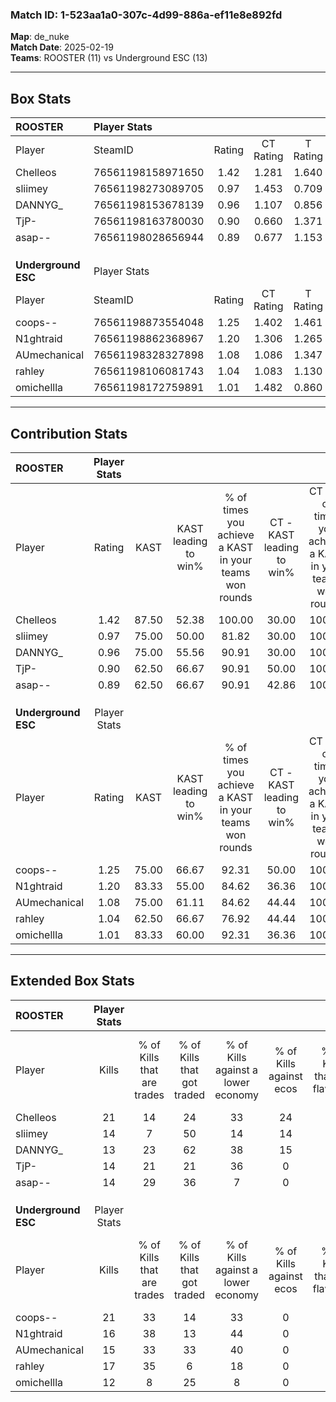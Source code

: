 ### Match ID: 1-523aa1a0-307c-4d99-886a-ef11e8e892fd  
**Map**: de_nuke  
**Match Date**: 2025-02-19  
**Teams**: ROOSTER (11) vs Underground ESC (13)  

---  

## Box Stats  

| **ROOSTER**         | Player Stats      |        |           |          |       |      |       |         |        |      |     |
| :- | :- | :-: | :-: | :-: | :-: | :-: | :-: | :-: | :-: | :-: | :-: |
| Player              | SteamID           | Rating | CT Rating | T Rating | KAST  | ADR  | Kills | Assists | Deaths | K/D  | HS% |
| Chelleos            | 76561198158971650 |  1.42  |   1.281   |  1.640   | 87.50 | 80.3 |  21   |    3    |   14   | 1.50 | 38  |
| sliimey             | 76561198273089705 |  0.97  |   1.453   |  0.709   | 75.00 | 75.0 |  14   |    4    |   18   | 0.78 | 35  |
| DANNYG_             | 76561198153678139 |  0.96  |   1.107   |  0.856   | 75.00 | 63.0 |  13   |    3    |   15   | 0.87 | 46  |
| TjP-                | 76561198163780030 |  0.90  |   0.660   |  1.371   | 62.50 | 77.7 |  14   |    8    |   18   | 0.78 | 71  |
| asap--              | 76561198028656944 |  0.89  |   0.677   |  1.153   | 62.50 | 68.0 |  14   |    2    |   16   | 0.88 | 50  |
|                     |                   |        |           |          |       |      |       |         |        |      |     |
|                     |                   |        |           |          |       |      |       |         |        |      |     |
|                     |                   |        |           |          |       |      |       |         |        |      |     |
| **Underground ESC** | Player Stats      |        |           |          |       |      |       |         |        |      |     |
| Player              | SteamID           | Rating | CT Rating | T Rating | KAST  | ADR  | Kills | Assists | Deaths | K/D  | HS% |
| coops--             | 76561198873554048 |  1.25  |   1.402   |  1.461   | 75.00 | 73.7 |  21   |    2    |   16   | 1.31 | 28  |
| N1ghtraid           | 76561198862368967 |  1.20  |   1.306   |  1.265   | 83.33 | 70.9 |  16   |    3    |   13   | 1.23 | 25  |
| AUmechanical        | 76561198328327898 |  1.08  |   1.086   |  1.347   | 75.00 | 72.8 |  15   |    8    |   15   | 1.00 | 53  |
| rahley              | 76561198106081743 |  1.04  |   1.083   |  1.130   | 62.50 | 68.6 |  17   |    5    |   15   | 1.13 | 52  |
| omichellla          | 76561198172759891 |  1.01  |   1.482   |  0.860   | 83.33 | 78.8 |  12   |    9    |   17   | 0.71 | 41  |
---  

## Contribution Stats  

| **ROOSTER**         | Player Stats |       |                      |                                                        |                           |                                                             |                          |                                                            |
| :- | :-: | :-: | :-: | :-: | :-: | :-: | :-: | :-: |
| Player              |    Rating    | KAST  | KAST leading to win% | % of times you achieve a KAST in your teams won rounds | CT - KAST leading to win% | CT - % of times you achieve a KAST in your teams won rounds | T - KAST leading to win% | T - % of times you achieve a KAST in your teams won rounds |
| Chelleos            |     1.42     | 87.50 |        52.38         |                         100.00                         |           30.00           |                           100.00                            |          72.73           |                           100.00                           |
| sliimey             |     0.97     | 75.00 |        50.00         |                         81.82                          |           30.00           |                           100.00                            |          75.00           |                           75.00                            |
| DANNYG_             |     0.96     | 75.00 |        55.56         |                         90.91                          |           30.00           |                           100.00                            |          87.50           |                           87.50                            |
| TjP-                |     0.90     | 62.50 |        66.67         |                         90.91                          |           50.00           |                           100.00                            |          77.78           |                           87.50                            |
| asap--              |     0.89     | 62.50 |        66.67         |                         90.91                          |           42.86           |                           100.00                            |          87.50           |                           87.50                            |
|                     |              |       |                      |                                                        |                           |                                                             |                          |                                                            |
|                     |              |       |                      |                                                        |                           |                                                             |                          |                                                            |
|                     |              |       |                      |                                                        |                           |                                                             |                          |                                                            |
| **Underground ESC** | Player Stats |       |                      |                                                        |                           |                                                             |                          |                                                            |
| Player              |    Rating    | KAST  | KAST leading to win% | % of times you achieve a KAST in your teams won rounds | CT - KAST leading to win% | CT - % of times you achieve a KAST in your teams won rounds | T - KAST leading to win% | T - % of times you achieve a KAST in your teams won rounds |
| coops--             |     1.25     | 75.00 |        66.67         |                         92.31                          |           50.00           |                           100.00                            |          80.00           |                           88.89                            |
| N1ghtraid           |     1.20     | 83.33 |        55.00         |                         84.62                          |           36.36           |                           100.00                            |          77.78           |                           77.78                            |
| AUmechanical        |     1.08     | 75.00 |        61.11         |                         84.62                          |           44.44           |                           100.00                            |          77.78           |                           77.78                            |
| rahley              |     1.04     | 62.50 |        66.67         |                         76.92                          |           44.44           |                           100.00                            |          100.00          |                           66.67                            |
| omichellla          |     1.01     | 83.33 |        60.00         |                         92.31                          |           36.36           |                           100.00                            |          88.89           |                           88.89                            |
---  

## Extended Box Stats  

| **ROOSTER**         | Player Stats |                            |                            |                                    |                         |                              |                                 |        |                             |                                     |                          |                               |                            |
| :- | :-: | :-: | :-: | :-: | :-: | :-: | :-: | :-: | :-: | :-: | :-: | :-: | :-: |
| Player              |    Kills     | % of Kills that are trades | % of Kills that got traded | % of Kills against a lower economy | % of Kills against ecos | % of Kills that are flawless | % of Kills that are close duels | Deaths | % of Deaths that get traded | % of Deaths against a lower economy | % of Deaths against ecos | % of Deaths that are flawless | % of Deaths that are close |
| Chelleos            |      21      |             14             |             24             |                 33                 |           24            |              76              |                5                |   14   |             14              |                 21                  |            7             |              86               |             0              |
| sliimey             |      14      |             7              |             50             |                 14                 |           14            |              64              |                7                |   18   |             28              |                 17                  |            6             |              67               |             11             |
| DANNYG_             |      13      |             23             |             62             |                 38                 |           15            |              62              |                8                |   15   |              7              |                 13                  |            0             |              73               |             7              |
| TjP-                |      14      |             21             |             21             |                 36                 |            0            |              79              |                0                |   18   |             28              |                  6                  |            0             |              44               |             17             |
| asap--              |      14      |             29             |             36             |                 7                  |            0            |              86              |                7                |   16   |              6              |                 13                  |            0             |              56               |             0              |
|                     |              |                            |                            |                                    |                         |                              |                                 |        |                             |                                     |                          |                               |                            |
|                     |              |                            |                            |                                    |                         |                              |                                 |        |                             |                                     |                          |                               |                            |
|                     |              |                            |                            |                                    |                         |                              |                                 |        |                             |                                     |                          |                               |                            |
| **Underground ESC** | Player Stats |                            |                            |                                    |                         |                              |                                 |        |                             |                                     |                          |                               |                            |
| Player              |    Kills     | % of Kills that are trades | % of Kills that got traded | % of Kills against a lower economy | % of Kills against ecos | % of Kills that are flawless | % of Kills that are close duels | Deaths | % of Deaths that get traded | % of Deaths against a lower economy | % of Deaths against ecos | % of Deaths that are flawless | % of Deaths that are close |
| coops--             |      21      |             33             |             14             |                 33                 |            0            |              57              |               10                |   16   |             50              |                 31                  |            0             |              94               |             0              |
| N1ghtraid           |      16      |             38             |             13             |                 44                 |            0            |              75              |                0                |   13   |             31              |                 31                  |            0             |              77               |             15             |
| AUmechanical        |      15      |             33             |             33             |                 40                 |            0            |              67              |               13                |   15   |             40              |                 33                  |            0             |              73               |             0              |
| rahley              |      17      |             35             |             6              |                 18                 |            0            |              65              |                6                |   15   |             20              |                 40                  |            0             |              67               |             7              |
| omichellla          |      12      |             8              |             25             |                 8                  |            0            |              58              |                8                |   17   |             41              |                 29                  |            0             |              59               |             6              |
